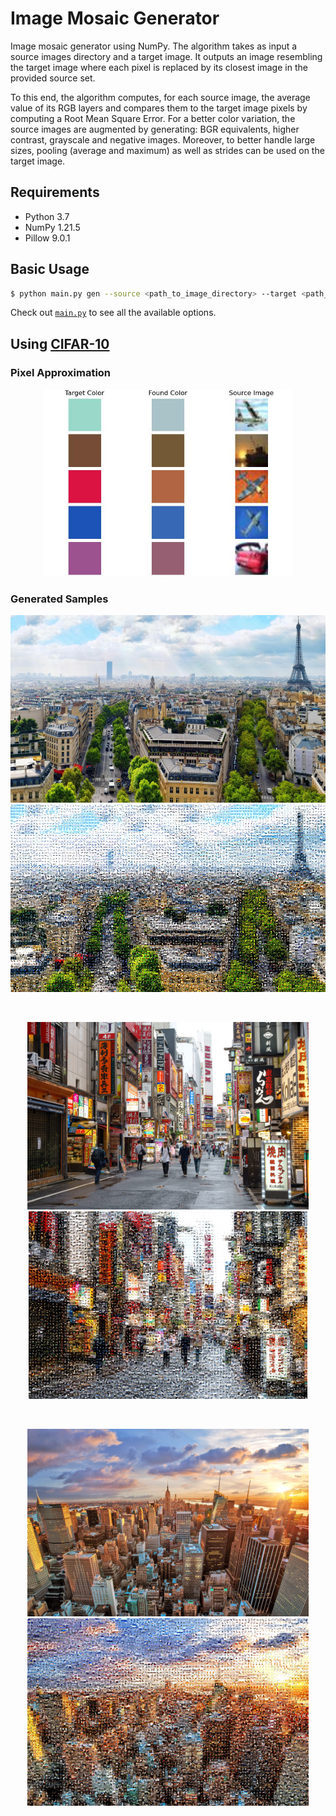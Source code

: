 # Image Mosaic Generator

Image mosaic generator using NumPy. The algorithm takes as input a source images directory and a target image. It outputs an image resembling the target image where each pixel is replaced by its closest image in the provided source set.

To this end, the algorithm computes, for each source image, the average value of its RGB layers and compares them to the target image pixels by computing a Root Mean Square Error. For a better color variation, the source images are augmented by generating: BGR equivalents, higher contrast, grayscale and negative images. Moreover, to better handle large sizes, pooling (average and maximum) as well as strides can be used on the target image.

## Requirements

- Python 3.7
- NumPy 1.21.5
- Pillow 9.0.1

## Basic Usage

```bash
$ python main.py gen --source <path_to_image_directory> --target <path_to_image> --poolsize <pooling_size> --stride <stride_size>
```

Check out [`main.py`](https://github.com/Dastamn/image-mosaic/blob/main/main.py#L74) to see all the available options.

## Using [CIFAR-10](https://www.cs.toronto.edu/~kriz/cifar.html)

### Pixel Approximation

<section align='center'>
    <img src='cifar_test.jpg' height='300' />
</section>

### Generated Samples

<section align='center'>
    <img src='samples/paris.jpg' height='300'/>
    <img src='samples/paris_mosaic.jpg' height='300'/>
</section>

&ensp;

<section align='center'>
    <img src='samples/tokyo.jpg' height='300'/>
    <img src='samples/tokyo_mosaic.jpg' height='300'/>
</section>

&ensp;

<section align='center'>
    <img src='samples/new_york.jpg' height='300'/>
    <img src='samples/new_york_mosaic.jpg' height='300'/>
</section>
